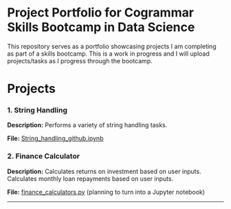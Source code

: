 # Project Portfolio for Cogrammar Skills Bootcamp in Data Science

This repository serves as a portfolio showcasing projects I am completing as part of a skills bootcamp. This is a work in progress and I will upload projects/tasks as I progress through the bootcamp.

# Projects

### 1. String Handling

**Description:** Performs a variety of string handling tasks.

**File:** [String_handling_github.ipynb](String_handling_github.ipynb)



### 2. Finance Calculator

**Description:** Calculates returns on investment based on user inputs. Calculates monthly loan repayments based on user inputs.

**File:** [finance_calculators.py](finance_calculators.py) (planning to turn into a Jupyter notebook)

---
